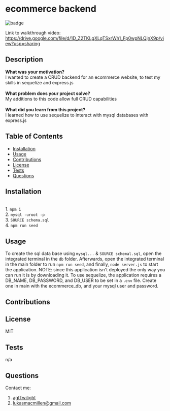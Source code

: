 
# ecommerce backend
![badge](https://img.shields.io/badge/License-MIT-yellow.svg)

Link to walkthrough video: https://drive.google.com/file/d/1D_Z2TKLgXLqTSxrWh1_Fp0wpNLQjnX9p/view?usp=sharing

## Description
**What was your motivation?** <br>
I wanted to create a CRUD backend for an ecommerce website, to test my skills in sequelize and express.js <br><br>
**What problem does your project solve?** <br>
My additions to this code allow full CRUD capabilities <br><br>
**What did you learn from this project?** <br>
I learned how to use sequelize to interact with mysql databases with express.js
        
## Table of Contents
- [Installation](#installation)
- [Usage](#usage)
- [Contributions](#contributions)
- [License](#license)
- [Tests](#tests)
- [Questions](#questions)
        
## Installation
<br>1. `npm i`<br>2. `mysql -uroot -p`<br>3. `SOURCE schema.sql`<br>4. `npm run seed`
        
## Usage
To create the sql data base using `mysql...` & `SOURCE schemal.sql`, open the integrated terminal in the `db` folder. Afterwards, open the integrated terminal in the main folder to run `npm run seed`, and finally, `node server.js` to start the application. NOTE: since this application isn't deployed the only way you can run it is by downloading it. To use sequelize, the application requires a DB_NAME, DB_PASSWORD, and DB_USER to be set in a `.env` file. Create one in main with the ecommerce_db, and your mysql user and password.
        
## Contributions

        
## License
MIT
        
## Tests
n/a
        
## Questions
Contact me: 
1. [agtTwilight](https://github.com/agtTwilight)
2. [lukasmacmillen@gmail.com](mailto:lukasmacmillen@gmail.com)